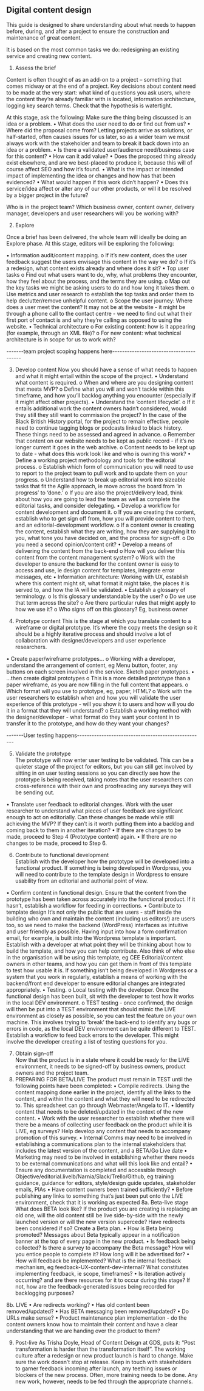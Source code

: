## Digital content design

This guide is designed to share understanding about what needs to happen before, during, and after a project to ensure the construction and maintenance of great content.

It is based on the most common tasks we do: redesigning an existing service and creating new content.

1.	Assess the brief

Content is often thought of as an add-on to a project – something that comes midway or at the end of a project. Key decisions about content need to be made at the very start: what kind of questions you ask users, where the content they’re already familiar with is located, information architecture, logging key search terms. Check that the hypothesis is watertight.

At this stage, ask the following: 
Make sure the thing being discussed is an idea or a problem. 
•	What does the user need to do or find out from us? 
•	Where did the proposal come from? Letting projects arrive as solutions, or half-started, often causes issues for us later, so as a wider team we must always work with the stakeholder and team to break it back down into an idea or a problem. 
•	Is there a validated user/audience need/business case for this content?
•	How can it add value? 
•	Does the proposed thing already exist elsewhere, and are we best-placed to produce it, because this will of course affect SEO and how it’s found. 
•	What is the impact or intended impact of implementing the idea or changes and how has that been evidenced? 
•	What would happen if this work didn’t happen? 
•	Does this service/idea affect or alter any of our other products, or will it be resolved by a bigger project in the future? 

Who is in the project team? Which business owner, content owner, delivery manager, developers and user researchers will you be working with?

2. Explore

Once a brief has been delivered, the whole team will ideally be doing an Explore phase. At this stage, editors will be exploring the following:

•	Information audit/content mapping.
o	If it’s new content, does the user feedback suggest the users envisage this content in the way we do? 
o	If it’s a redesign, what content exists already and where does it sit? 
•	Top user tasks
o	Find out what users want to do, why, what problems they encounter, how they feel about the process, and the terms they are using. 
o	Map out the key tasks we might be asking users to do and how long it takes them. 
o	Use metrics and user research to establish the top tasks and order them to help declutter/remove unhelpful content.
o	Scope the user journey: Where does a user meet the content? It may not be at the website - it might be through a phone call to the contact centre - we need to find out what their first port of contact is and why they’re calling as opposed to using the website.
•	Technical architecture
o	For existing content: how is it appearing (for example, through an XML file)?
o	For new content: what technical architecture is in scope for us to work with?

-------team project scoping happens here----------------------------------------

3. Develop content
Now you should have a sense of what needs to happen and what it might entail within the scope of the project.
•	Understand what content is required. 
o	When and where are you designing content that meets MVP? 
o	Define what you will and won’t tackle within this timeframe, and how you’ll backlog anything you encounter (especially if it might affect other projects).
•	Understand the ‘content lifecycle’. 
o	If it entails additional work the content owners hadn’t considered, would they still they still want to commission the project? In the case of the Black British History portal, for the project to remain effective, people need to continue tagging blogs or podcasts linked to black history. These things need to be assessed and agreed in advance. 
o	Remember that content on our website needs to be kept as public record - if it’s no longer current it goes in the web archive. 
o	Content needs to be kept up to date - what does this work look like and who is owning this work?
•	Define a working project methodology and tools for the editorial process. 
o	Establish which form of communication you will need to use to report to the project team to pull work and to update them on your progress. 
o	Understand how to break up editorial work into sizeable tasks that fit the Agile approach, ie move across the board from ‘in progress’ to ‘done.’ 
o	If you are also the project/delivery lead, think about how you are going to lead the team as well as complete the editorial tasks, and consider delegating. 
•	Develop a workflow for content development and document it.
o	If you are creating the content, establish who to get sign off from, how you will provide content to them, and an editorial-development workflow. 
o	If a content owner is creating the content, establish what they are writing, how they are supplying it to you, what tone you have decided on, and the process for sign-off.
o	Do you need a second opinion/content crit? 
•	Develop a means of delivering the content from the back-end
o	How will you deliver this content from the content management system?
o	Work with the developer to ensure the backend for the content owner is easy to access and use, ie design content for templates, integrate error messages, etc
•	Information architecture: Working with UX, establish where this content might sit, what format it might take, the places it is served to, and how the IA will be validated.
•	Establish a glossary of terminology.
o	 Is this glossary understandable by the user? 
o	Do we use that term across the site? 
o	Are there particular rules that might apply to how we use it?
o	Who signs off on this glossary? Eg, business owner 

4. Prototype content
This is the stage at which you translate content to a wireframe or digital prototype. It’s where the copy meets the design so it should be a highly iterative process and should involve a lot of collaboration with designer/developers and user experience researchers.

•	Create paper/wireframe prototypes...
o	Working with a developer, understand the arrangement of content, eg Menu button, footer, any buttons on each screen involved in the service. Sketch paper prototypes.
•	...then create digital prototypes
o	This is a more detailed prototype than a paper wireframe, as you are now filling in the full content that appears. 
o	Which format will you use to prototype, eg, paper, HTML?
o	Work with the user researchers to establish when and how you will validate the user experience of this prototype - will you show it to users and how will you do it in a format that they will understand? 
o	Establish a working method with the designer/developer - what format do they want your content in to transfer it to the prototype, and how do they want your changes?

-------User testing happens----------------------------------------------------

5. Validate the prototype  
The prototype will now enter user testing to be validated. This can be a quieter stage of the project for editors, but you can still get involved by sitting in on user testing sessions so you can directly see how the prototype is being received, taking notes that the user researchers can cross-reference with their own and proofreading any surveys they will be sending out.

•	Translate user feedback to editorial changes. Work with the user researcher to understand what pieces of user feedback are significant enough to act on editorially. Can these changes be made while still achieving the MVP? If they can’t is it worth putting them into a backlog and coming back to them in another iteration? 
•	If there are changes to be made, proceed to Step 4 (Prototype content) again.
•	If there are no changes to be made, proceed to Step 6.

6. Contribute to functional development  
Establish with the developer how the prototype will be developed into a functional product. If something is being developed in Wordpress, you will need to contribute to the template design in Wordpress to ensure usability from an editorial and authorial point of view. 

•	Confirm content in functional design. Ensure that the content from the prototype has been taken across accurately into the functional product. If it hasn’t, establish a workflow for feeding in corrections.
•	Contribute to template design
It’s not only the public that are users - staff inside the building who own and maintain the content (including us editors!) are users too, so we need to make the backend (WordPress) interfaces as intuitive and user friendly as possible. Having input into how a form confirmation email, for example, is built into the Wordpress template is important. Establish with a developer at what point they will be thinking about how to build the template, and how you can help contribute. Also think of who else in the organisation will be using this template, eg CEE Editorial/content owners in other teams, and how you can get them in front of this template to test how usable it is.
If something isn’t being developed in Wordpress or a system that you work in regularly, establish a means of working with the backend/front end developer to ensure editorial changes are integrated appropriately.
•	Testing. 
o	Local testing with the developer. Once the functional design has been built, sit with the developer to test how it works in the local DEV environment.
o	TEST testing - once confirmed, the design will then be put into a TEST environment that should mimic the LIVE environment as closely as possible, so you can test the feature on your own machine. This involves trying to ‘break’ the back-end to identify any bugs or errors in code, as the local DEV environment can be quite different to TEST. Establish a workflow to feed back errors to the developer. This might involve the developer creating a list of testing questions for you.

7. Obtain sign-off   
Now that the product is in a state where it could be ready for the LIVE environment, it needs to be signed-off by business owners, product owners and the project team.
8. PREPARING FOR BETA/LIVE
The product must remain in TEST until the following points have been completed:
•	Compile redirects. Using the content mapping done earlier in the project, identify all the links to the content, and within the content and what they will need to be redirected to. This spreadsheet can go through Webmaster/Angela to IT.
•	Identify content that needs to be deleted/updated in the context of the new content.
•	Work with the user researcher to establish whether there will there be a means of collecting user feedback on the product while it is LIVE, eg surveys? Help develop any content that needs to accompany promotion of this survey.
•	Internal Comms may need to be involved in establishing a communications plan to the internal stakeholders that includes the latest version of the content, and a BETA/Go Live date
•	Marketing may need to be involved in establishing whether there needs to be external communications and what will this look like and entail?
•	Ensure any documentation is completed and accessible through Objective/editorial.livelb/Narnia/Slack/Trello/Github, eg training guidance, guidance for editors, style/design guide updates, stakeholder emails, PIAs
•	Have content owners been trained sufficiently?
•	Before publishing any links to something that’s just been put onto the LIVE environment, check that it is working as expected
8a. Beta-live stage
What does BETA look like? If the product you are creating is replacing an old one, will the old content still be live side-by-side with the newly launched version or will the new version supercede? Have redirects been considered if so? Create a Beta plan.
•	How is Beta being promoted? Messages about Beta typically appear in a notification banner at the top of every page in the new product.
•	Is feedback being collected? Is there a survey to accompany the Beta message? How will you entice people to complete it? How long will it be advertised for? 
•	How will feedback be implemented? What is the internal feedback mechanism, eg feedback-UX-content-dev-internal? What constitutes implementing feedback, ie scope, timeframes?
•	Is iteration actively occurring? and are there resources for it to occur during this stage? If not, how are the feedback-generated issues being recorded for backlogging purposes?

8b. LIVE
•	Are redirects working?
•	Has old content been removed/updated?
•	Has BETA messaging been removed/updated?
•	Do URLs make sense?
•	Product maintenance plan implementation - do the content owners know how to maintain their content and have a clear understanding that we are handing over the product to them?

9. Post-live
As Trisha Doyle, Head of Content Deisgn at GDS, puts it: “Post transformation is harder than the transformation itself”. The working culture after a redesign or new product launch is hard to change. Make sure the work doesn’t stop at release. Keep in touch with stakeholders to garner feedback incoming after launch, any teething issues or blockers of the new process. Often, more training needs to be done. Any new work, however, needs to be fed through the appropriate channels.

